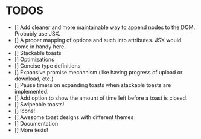 # TODOS

- [] Add cleaner and more maintainable way to append nodes to the DOM. Probably use JSX.
- [] A proper mapping of options and such into attributes. JSX would come in handy here.
- [] Stackable toasts
- [] Optimizations
- [] Concise type definitions
- [] Expansive promise mechanism \(like having progress of upload or download, etc.\)
- [] Pause timers on expanding toasts when stackable toasts are implemented.
- [] Add option to show the amount of time left before a toast is closed.
- [] Swipeable toasts!
- [] Icons!
- [] Awesome toast designs with different themes
- [] Documentation
- [] More tests!